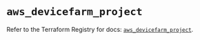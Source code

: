 # `aws_devicefarm_project`

Refer to the Terraform Registry for docs: [`aws_devicefarm_project`](https://registry.terraform.io/providers/hashicorp/aws/6.5.0/docs/resources/devicefarm_project).
